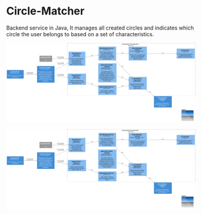 # Circle-Matcher

Backend service in Java, It manages all created circles and indicates which circle the user belongs to based on a set of characteristics. 


![diagram](c3.svg)


![diagram](c3.svg)